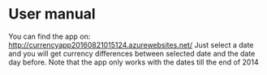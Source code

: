 # User manual

You can find the app on: http://currencyapp20160821015124.azurewebsites.net/
Just select a date and you will get currency differences between selected date and the date day before.
Note that the app only works with the dates till the end of 2014
